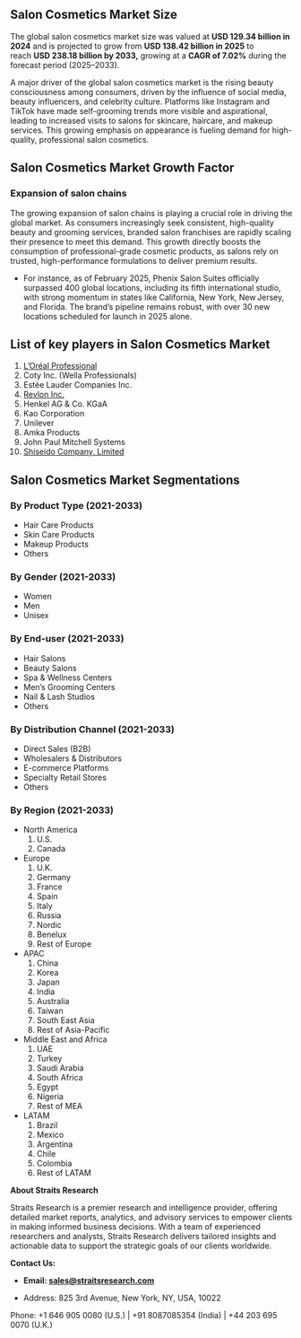 <h2>Salon Cosmetics Market Size</h2>
<p>The global salon cosmetics market size was valued at&nbsp;<strong>USD 129.34 billion in 2024</strong>&nbsp;and is&nbsp;projected&nbsp;to grow from&nbsp;<strong>USD 138.42 billion in 2025</strong>&nbsp;to reach&nbsp;<strong>USD 238.18 billion by 2033,</strong>&nbsp;growing at a&nbsp;<strong>CAGR of 7.02%</strong>&nbsp;during the forecast period (2025&ndash;2033).</p>
<p>A major driver of the global salon cosmetics market is the rising beauty consciousness among consumers, driven by the influence of social media, beauty influencers, and celebrity culture. Platforms like Instagram and TikTok have made self-grooming trends more visible and aspirational, leading to increased visits to salons for skincare, haircare, and makeup services. This growing emphasis on appearance is fueling demand for high-quality, professional salon cosmetics.</p>
<h2>Salon Cosmetics Market Growth Factor</h2>
<h3>Expansion of salon chains</h3>
<p>The growing expansion of salon chains is playing a crucial role in driving the global market. As consumers increasingly seek consistent, high-quality beauty and grooming services, branded salon franchises are rapidly scaling their presence to meet this demand. This growth directly boosts the consumption of professional-grade cosmetic products, as salons rely on trusted, high-performance formulations to deliver premium results.</p>
<ul>
<li>For instance, as of February 2025, Phenix Salon Suites officially surpassed 400 global locations, including its fifth international studio, with strong momentum in states like California, New York, New Jersey, and Florida. The brand&rsquo;s pipeline remains robust, with over 30 new locations scheduled for launch in 2025 alone.</li>
</ul>
<h2 class="text-left mb-3">List of key players in Salon Cosmetics Market</h2>
<ol>
<li><a href="https://www.lorealprofessionnel.in/all-products/hair-care/serioxyl-advanced/denser-hair-density-activator-serum?gad_campaignid=22804013512&amp;gad_source=1&amp;gbraid=0AAAAABfpPU-3r33r1jKJstuBc1QrUQdxM&amp;utm_campaign=&amp;utm_content=&amp;utm_medium=cpc&amp;utm_source=google&amp;utm_term=redensyl">L&rsquo;Or&eacute;al Professional</a></li>
<li>Coty Inc. (Wella Professionals)</li>
<li>Est&eacute;e Lauder Companies Inc.</li>
<li><a href="https://www.revlon.com/">Revlon Inc.</a></li>
<li>Henkel AG &amp; Co. KGaA</li>
<li>Kao Corporation</li>
<li>Unilever</li>
<li>Amka Products</li>
<li>John Paul Mitchell Systems</li>
<li><a href="https://corp.shiseido.com/en/">Shiseido Company, Limited</a></li>
</ol>
<h2>Salon Cosmetics Market Segmentations</h2>
<h3 class="font-18">By Product Type (2021-2033)</h3>
<ul>
<li>Hair Care Products</li>
<li>Skin Care Products</li>
<li>Makeup Products</li>
<li>Others</li>
</ul>
<h3 class="font-18">By Gender (2021-2033)</h3>
<ul>
<li>Women</li>
<li>Men</li>
<li>Unisex</li>
</ul>
<h3 class="font-18">By End-user (2021-2033)</h3>
<ul>
<li>Hair Salons</li>
<li>Beauty Salons</li>
<li>Spa &amp; Wellness Centers</li>
<li>Men&rsquo;s Grooming Centers</li>
<li>Nail &amp; Lash Studios</li>
<li>Others</li>
</ul>
<h3 class="font-18">By Distribution Channel (2021-2033)</h3>
<ul>
<li>Direct Sales (B2B)</li>
<li>Wholesalers &amp; Distributors</li>
<li>E-commerce Platforms</li>
<li>Specialty Retail Stores</li>
<li>Others</li>
</ul>
<h3 class="font-18">By Region (2021-2033)</h3>
<ul>
<li>North America
<ol class="p-i-s">
<li class=" font-14">U.S.</li>
<li class=" font-14">Canada</li>
</ol>
</li>
<li>Europe
<ol class="p-i-s">
<li class=" font-14">U.K.</li>
<li class=" font-14">Germany</li>
<li class=" font-14">France</li>
<li class=" font-14">Spain</li>
<li class=" font-14">Italy</li>
<li class=" font-14">Russia</li>
<li class=" font-14">Nordic</li>
<li class=" font-14">Benelux</li>
<li class=" font-14">Rest of Europe</li>
</ol>
</li>
<li>APAC
<ol class="p-i-s">
<li class=" font-14">China</li>
<li class=" font-14">Korea</li>
<li class=" font-14">Japan</li>
<li class=" font-14">India</li>
<li class=" font-14">Australia</li>
<li class=" font-14">Taiwan</li>
<li class=" font-14">South East Asia</li>
<li class=" font-14">Rest of Asia-Pacific</li>
</ol>
</li>
<li>Middle East and Africa
<ol class="p-i-s">
<li class=" font-14">UAE</li>
<li class=" font-14">Turkey</li>
<li class=" font-14">Saudi Arabia</li>
<li class=" font-14">South Africa</li>
<li class=" font-14">Egypt</li>
<li class=" font-14">Nigeria</li>
<li class=" font-14">Rest of MEA</li>
</ol>
</li>
<li>LATAM
<ol class="p-i-s">
<li class=" font-14">Brazil</li>
<li class=" font-14">Mexico</li>
<li class=" font-14">Argentina</li>
<li class=" font-14">Chile</li>
<li class=" font-14">Colombia</li>
<li class=" font-14">Rest of LATAM</li>
</ol>
</li>
</ul>
<p class="zfr3Q CDt4Ke " dir="ltr"><strong><span class="C9DxTc ">About Straits Research</span></strong></p>
<p class="zfr3Q CDt4Ke " dir="ltr"><span class="C9DxTc ">Straits Research is a premier research and intelligence provider, offering detailed market reports, analytics, and advisory services to empower clients in making informed business decisions. With a team of experienced researchers and analysts, Straits Research delivers tailored insights and actionable data to support the strategic goals of our clients worldwide.</span></p>
<p class="zfr3Q CDt4Ke " dir="ltr"><strong><span class="C9DxTc ">Contact Us:</span></strong></p>
<ul class="n8H08c UVNKR ">
<li class="zfr3Q TYR86d eD0Rn " dir="ltr">
<p class="zfr3Q CDt4Ke " dir="ltr"><strong><span class="C9DxTc ">Email:&nbsp;</span><a class="XqQF9c" href="https://alumni.myra.ac.in/read-blog/sales@straitsresearch.com" target="_blank"><span class="C9DxTc aw5Odc ">sales@straitsresearch.com</span></a></strong></p>
</li>
<li class="zfr3Q TYR86d eD0Rn " dir="ltr">
<p class="zfr3Q CDt4Ke " dir="ltr"><span class="C9DxTc ">Address: 825 3rd Avenue, New York, NY, USA, 10022</span></p>
</li>
</ul>
<p class="zfr3Q CDt4Ke " dir="ltr"><span class="C9DxTc ">Phone: +1 646 905 0080 (U.S.) | +91 8087085354 (India) | +44 203 695 0070 (U.K.)</span></p>
